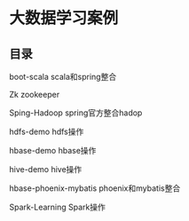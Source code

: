 # 大数据学习案例

## 目录
boot-scala           scala和spring整合

Zk                   zookeeper

Sping-Hadoop         spring官方整合hadop

hdfs-demo             hdfs操作

hbase-demo            hbase操作

hive-demo             hive操作

hbase-phoenix-mybatis phoenix和mybatis整合

Spark-Learning        Spark操作
